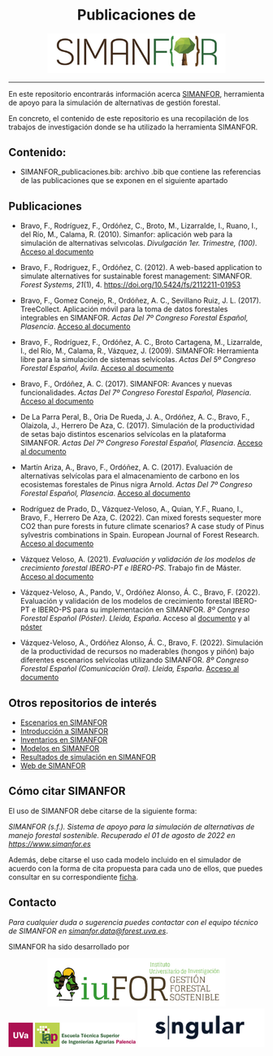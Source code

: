 <h1><center>Publicaciones de</center></h1>
<center>
<img src="https://raw.githubusercontent.com/simanfor/web/main/logos/simanfor.png" alt="simanfor" width="350"/>
</center>

---


En este repositorio encontrarás información acerca [SIMANFOR](https://www.simanfor.es), herramienta de apoyo para la simulación de alternativas de gestión forestal.  

En concreto, el contenido de este repositorio es una recopilación de los trabajos de investigación donde se ha utilizado la herramienta SIMANFOR.


## Contenido:

*   SIMANFOR_publicaciones.bib: archivo .bib que contiene las referencias de las publicaciones que se exponen en el siguiente apartado


## Publicaciones

* Bravo, F., Rodríguez, F., Ordóñez, C., Broto, M., Lizarralde, I., Ruano, I., del Río, M., Calama, R. (2010). Simanfor: aplicación web para la simulación de alternativas selvıcolas. *Divulgación 1er. Trimestre, (100)*. [Acceso al documento](https://d1wqtxts1xzle7.cloudfront.net/46199912/Simanfor_aplicacin_web_para_la_simulacin20160603-19644-1uf4m81-with-cover-page-v2.pdf?Expires=1660729654&Signature=Mqy6rSdrjAn6Uy3Ze7lgOiin4AgfkDohzDQQGJUW9J1jyukM7Thb0f9uADf~aAPptCuRoXW9R7Xv9blSAgWIoLfUQ8z2Qg2rRyyBBneppWuMr0WjWCNx56UJFPKhni8RkWCDyiRk0cEr0i6zLndJFSZPS~i3lK5ztY2B9VHclgWZlmsmC3MSeGVlKUoWvLPXIhpRG~XkbjCyyx5V05bmLFHXZT1HLrai8na-fBk9QsCZQJPnWC30zhGS6EbOFBDvNwBZu6cdI8Oq69GkNzBbaJlhkx-ByGS3jrwfGcmQ85nLC8NJfRbvaKmwdGIZNI3CGMWPiUHHaww8tnEl7t9Cqw__&Key-Pair-Id=APKAJLOHF5GGSLRBV4ZA) 
* Bravo, F., Rodriguez, F., Ordóñez, C. (2012). A web-based application to simulate alternatives for sustainable forest management: SIMANFOR. *Forest Systems*, *21*(1), 4. https://doi.org/10.5424/fs/2112211-01953
* Bravo, F., Gomez Conejo, R., Ordóñez, A. C., Sevillano Ruiz, J. L. (2017). TreeCollect. Aplicación móvil para la toma de datos forestales integrables en SIMANFOR. *Actas Del 7º Congreso Forestal Español, Plasencia*. [Acceso al documento](https://www.congresoforestal.es/fichero.php?t=41725&#38;i=5688&#38;m=2185)
* Bravo, F., Rodríguez, F., Ordóñez, A. C., Broto Cartagena, M., Lizarralde, I., del Río, M., Calama, R., Vázquez, J. (2009). SIMANFOR: Herramienta libre para la simulación de sistemas selvícolas. *Actas Del 5º Congreso Forestal Español, Ávila*. [Acceso al documento](https://www.congresoforestal.es/fichero.php?t=41725&#38;i=133&#38;m=2185)
* Bravo, F., Ordóñez, A. C. (2017). SIMANFOR: Avances y nuevas funcionalidades. *Actas Del 7º Congreso Forestal Español, Plasencia*. [Acceso al documento](https://www.congresoforestal.es/fichero.php?t=41725&#38;i=5638&#38;m=2185)
* De La Parra Peral, B., Oria De Rueda, J. A., Ordóñez, A. C., Bravo, F., Olaizola, J., Herrero De Aza, C. (2017). Simulación de la productividad de setas bajo distintos escenarios selvícolas en la plataforma SIMANFOR. *Actas Del 7º Congreso Forestal Español, Plasencia*. [Acceso al documento](https://www.congresoforestal.es/fichero.php?t=41725&#38;i=5787&#38;m=2185)
* Martín Ariza, A., Bravo, F., Ordóñez, A. C. (2017). Evaluación de alternativas selvícolas para el almacenamiento de carbono en los ecosistemas forestales de Pinus nigra Arnold. *Actas Del 7º Congreso Forestal Español, Plasencia*. [Acceso al documento](https://www.congresoforestal.es/fichero.php?t=41725&#38;i=5806&#38;m=2185)
* Rodríguez de Prado, D., Vázquez-Veloso, A., Quian, Y.F., Ruano, I., Bravo, F., Herrero De Aza, C. (2022). Can mixed forests sequester more CO2 than pure forests in future climate scenarios? A case study of Pinus sylvestris combinations in Spain. European Journal of Forest Research. [Acceso al documento](https://doi.org/10.1007/s10342-022-01507-y)
* Vázquez Veloso, A. (2021). *Evaluación y validación de los modelos de crecimiento forestal IBERO-PT e IBERO-PS*. Trabajo fin de Máster. [Acceso al documento](https://uvadoc.uva.es/bitstream/handle/10324/49344/TFM-L531.pdf?sequence=1&#38;isAllowed=n)
* Vázquez-Veloso, A., Pando, V., Ordóñez Alonso, Á. C., Bravo, F. (2022). Evaluación y validación de los modelos de crecimiento forestal IBERO-PT e IBERO-PS para su implementación en SIMANFOR. *8º Congreso Forestal Español (Póster). Lleida, España*. Acceso al [documento](https://8cfe.congresoforestal.es/sites/default/files/actas/8CFE-1015.pdf) y al [póster](https://www.researchgate.net/publication/362432023_Evaluacion_y_validacion_de_los_modelos_de_crecimiento_forestal_IBERO-PT_e_IBERO-PS_para_su_implementacion_en_SIMANFOR)

* Vázquez-Veloso, A., Ordóñez Alonso, Á. C., Bravo, F. (2022). Simulación de la productividad de recursos no maderables (hongos y piñón) bajo diferentes escenarios selvícolas utilizando SIMANFOR. *8º Congreso Forestal Español (Comunicación Oral). Lleida, España*. [Acceso al documento](https://8cfe.congresoforestal.es/sites/default/files/actas/8CFE-1017.pdf)

## Otros repositorios de interés

*   [Escenarios en SIMANFOR](https://github.com/simanfor/escenarios)
*   [Introducción a SIMANFOR](https://github.com/simanfor/introduccion)
*   [Inventarios en SIMANFOR](https://github.com/simanfor/inventarios)
*   [Modelos en SIMANFOR](https://github.com/simanfor/modelos)
*   [Resultados de simulación en SIMANFOR](https://github.com/simanfor/resultados)
*   [Web de SIMANFOR](https://github.com/simanfor/web)



## Cómo citar SIMANFOR

El uso de SIMANFOR debe citarse de la siguiente forma:

*SIMANFOR (s.f.). Sistema de apoyo para la simulación de alternativas de manejo forestal sostenible. Recuperado el 01 de agosto de 2022 en https://www.simanfor.es*

Además, debe citarse el uso cada modelo incluido en el simulador de acuerdo con la forma de cita propuesta para cada uno de ellos, que puedes consultar en su correspondiente [ficha](https://github.com/simanfor/modelos).


## Contacto

*Para cualquier duda o sugerencia puedes contactar con el equipo técnico de SIMANFOR en simanfor.data@forest.uva.es*.
  

SIMANFOR ha sido desarrollado por 

<center>
<img src="https://raw.githubusercontent.com/simanfor/web/main/logos/iufor.png" alt="iufor" width="350"/>
<img src="https://raw.githubusercontent.com/simanfor/web/main/logos/UVa-ETSIIAA.png" alt="uva_etsiiaa" width="250"/>
<img src="https://raw.githubusercontent.com/simanfor/web/main/logos/sngular.png" alt="sngular" width="250"/>
</center>
